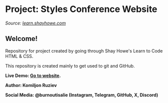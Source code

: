 # Project: Styles Conference Website
*Source: [learn.shayhowe.com](https://learn.shayhowe.com/html-css/)*

Welcome!
---
Repository for project created by going through Shay Howe's Learn to Code HTML &amp; CSS.

This repository is created mainly to get used to git and GitHub.

**Live Demo: [Go to website](https://burnoutisalie.github.io/styles-conference/).**

**Author: Komiljon Ruziev**

**Social Media: @burnoutisalie (Instagram, Telegram, GitHub, X, Discord)**